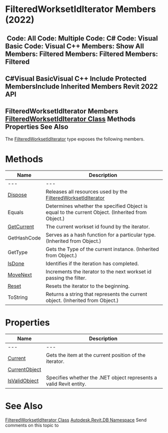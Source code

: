 # FilteredWorksetIdIterator Members (2022)

﻿
 Code: All Code: Multiple Code: C# Code: Visual Basic Code: Visual C++  Members: Show All Members: Filtered Members: Filtered Members: Filtered   
---  
C#Visual BasicVisual C++
Include Protected MembersInclude Inherited Members
Revit 2022 API  
---  
FilteredWorksetIdIterator Members  
[FilteredWorksetIdIterator Class](3d4b2969-fe55-7b1a-bdc0-b60165e12856.md "FilteredWorksetIdIterator Class") Methods Properties See Also  
---  
The [FilteredWorksetIdIterator](3d4b2969-fe55-7b1a-bdc0-b60165e12856.md "FilteredWorksetIdIterator Class") type exposes the following members.
# Methods
| Name | Description |
| --- | --- |
| --- | --- | --- |
| [Dispose](3b659498-23da-879d-011f-d61da8fafa51.md "Dispose Method") | Releases all resources used by the [FilteredWorksetIdIterator](3d4b2969-fe55-7b1a-bdc0-b60165e12856.md "FilteredWorksetIdIterator Class") |
| Equals | Determines whether the specified Object is equal to the current Object. (Inherited from Object.) |
| [GetCurrent](ef99d539-5039-bf16-ee24-91daef82355d.md "GetCurrent Method") | The current workset id found by the iterator. |
| GetHashCode | Serves as a hash function for a particular type.  (Inherited from Object.) |
| GetType | Gets the Type of the current instance. (Inherited from Object.) |
| [IsDone](a0c362b6-0938-8e56-53ec-47b0f2ee7d57.md "IsDone Method") | Identifies if the iteration has completed. |
| [MoveNext](d10232d7-ef6a-a89a-6119-96a4a9ed676d.md "MoveNext Method") | Increments the iterator to the next workset id passing the filter. |
| [Reset](56c9dbc5-0b6b-da28-c3d7-9ff4c72fdfbb.md "Reset Method") | Resets the iterator to the beginning. |
| ToString | Returns a string that represents the current object. (Inherited from Object.) |

# Properties
| Name | Description |
| --- | --- |
| --- | --- | --- |
| [Current](ba1f2d85-898b-2985-7a0d-2fc7bbb29430.md "Current Property") | Gets the item at the current position of the iterator. |
| [CurrentObject](c7261115-5ffa-6719-64f7-982d8d111793.md "CurrentObject Property") |
| [IsValidObject](a82de038-2afc-362e-12ab-2fc7ceb54fd1.md "IsValidObject Property") | Specifies whether the .NET object represents a valid Revit entity. |

# See Also
[FilteredWorksetIdIterator Class](3d4b2969-fe55-7b1a-bdc0-b60165e12856.md "FilteredWorksetIdIterator Class")
[Autodesk.Revit.DB Namespace](87546ba7-461b-c646-cbb1-2cb8f5bff8b2.md "Autodesk.Revit.DB Namespace")
Send comments on this topic to 